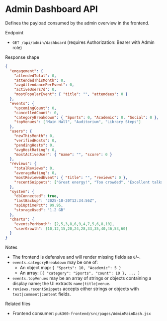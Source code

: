 # Admin Dashboard API

Defines the payload consumed by the admin overview in the frontend.

Endpoint
- `GET /api/admin/dashboard` (requires Authorization: Bearer <token> with Admin role)

Response shape
```json
{
  "engagement": {
    "attendedTotal": 0,
    "attendedThisMonth": 0,
    "avgAttendancePerEvent": 0,
    "activeUsers7d": 0,
    "mostPopularEvent": { "title": "", "attendees": 0 }
  },
  "events": {
    "upcomingCount": 0,
    "cancelledCount": 0,
    "categoryBreakdown": { "Sports": 0, "Academic": 0, "Social": 0 },
    "topVenues": ["Main Hall", "Auditorium", "Library Steps"]
  },
  "users": {
    "newThisMonth": 0,
    "verifiedHosts": 0,
    "pendingHosts": 0,
    "avgHostRating": 0,
    "mostActiveUser": { "name": "", "score": 0 }
  },
  "reviews": {
    "totalReviews": 0,
    "averageRating": 0,
    "mostReviewedEvent": { "title": "", "reviews": 0 },
    "recentSnippets": ["Great energy!", "Too crowded", "Excellent talks"]
  },
  "system": {
    "dbConnected": true,
    "lastBackup": "2025-10-20T12:34:56Z",
    "apiUptimePct": 99.95,
    "storageUsed": "1.2 GB"
  },
  "charts": {
    "eventsPerMonth": [2,5,3,8,6,9,4,7,5,6,8,10],
    "userGrowth": [10,12,15,20,24,28,33,35,40,46,53,60]
  }
}
```

Notes
- The frontend is defensive and will render missing fields as `0`/`—`.
- `events.categoryBreakdown` may be one of:
  - An object map: `{ "Sports": 10, "Academic": 5 }`
  - An array: `[{ "category": "Sports", "count": 10 }, ... ]`
- `events.topVenues` may be an array of strings or objects containing a display name; the UI extracts `name|title|venue`.
- `reviews.recentSnippets` accepts either strings or objects with `text|comment|content` fields.

Related files
- Frontend consumer: `puk360-frontend/src/pages/AdminMainDash.jsx`

